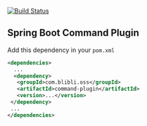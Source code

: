 [![Build Status](https://travis-ci.org/bliblidotcom/command-plugin.svg?branch=master)](https://travis-ci.org/bliblidotcom/command-plugin)

Spring Boot Command Plugin
--------------------------

Add this dependency in your ```pom.xml```

```xml
<dependencies>
  ...
  <dependency>
   <groupId>com.blibli.oss</groupId>
   <artifactId>command-plugin</artifactId>
   <version>...</version>
 </dependency>
 ...
</dependencies>
```